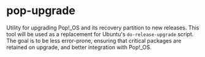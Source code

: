 # pop-upgrade

Utility for upgrading Pop!\_OS and its recovery partition to new releases. This tool will be used
as a replacement for Ubuntu's `do-release-upgrade` script. The goal is to be less error-prone,
ensuring that critical packages are retained on upgrade, and better integration with Pop!\_OS.
